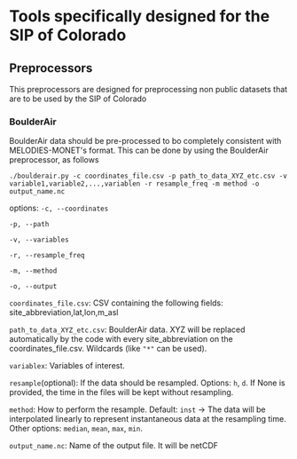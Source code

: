 # Tools specifically designed for the SIP of Colorado

## Preprocessors
This preprocessors are designed for preprocessing non public datasets that are to be used by
the SIP of Colorado
### BoulderAir
BoulderAir data should be pre-processed to bo completely consistent with MELODIES-MONET's format.
This can be done by using the BoulderAir preprocessor, as follows

```
./boulderair.py -c coordinates_file.csv -p path_to_data_XYZ_etc.csv -v variable1,variable2,...,variablen -r resample_freq -m method -o output_name.nc
```

options: 
`-c, --coordinates`

`-p, --path`

`-v, --variables`

`-r, --resample_freq`

`-m, --method`

`-o, --output`



`coordinates_file.csv`: CSV containing the following fields: site_abbreviation,lat,lon,m_asl

`path_to_data_XYZ_etc.csv`: BoulderAir data. XYZ will be replaced automatically by the code with every site_abbreviation on the coordinates_file.csv. Wildcards (like `"*"` can be used).

`variablex`: Variables of interest.

`resample`(optional): If the data should be resampled. Options: `h`, `d`. If None is provided, the time in the files will be kept without resampling.

`method`: How to perform the resample. Default: `inst` -> The data will be interpolated linearly to represent instantaneous data at the resampling time. Other options: `median`, `mean`, `max`, `min`.

`output_name.nc`: Name of the output file. It will be netCDF
